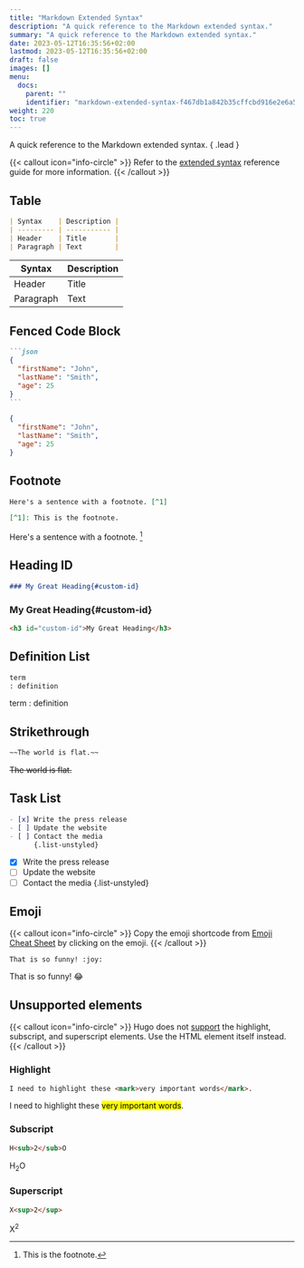 ```yaml
---
title: "Markdown Extended Syntax"
description: "A quick reference to the Markdown extended syntax."
summary: "A quick reference to the Markdown extended syntax."
date: 2023-05-12T16:35:56+02:00
lastmod: 2023-05-12T16:35:56+02:00
draft: false
images: []
menu:
  docs:
    parent: ""
    identifier: "markdown-extended-syntax-f467db1a842b35cffcbd916e2e6a56bc"
weight: 220
toc: true
---
```


A quick reference to the Markdown extended syntax.
{ .lead }

{{< callout icon="info-circle" >}}
Refer to the [extended syntax](https://www.markdownguide.org/extended-syntax) reference guide for more information.
{{< /callout >}}

## Table

```md
| Syntax    | Description |
| --------- | ----------- |
| Header    | Title       |
| Paragraph | Text        |
```

| Syntax    | Description |
| --------- | ----------- |
| Header    | Title       |
| Paragraph | Text        |

## Fenced Code Block

````md
```json
{
  "firstName": "John",
  "lastName": "Smith",
  "age": 25
}
```
````

```json
{
  "firstName": "John",
  "lastName": "Smith",
  "age": 25
}
```

## Footnote

```md
Here's a sentence with a footnote. [^1]

[^1]: This is the footnote.
```

Here's a sentence with a footnote. [^1]

[^1]: This is the footnote.

## Heading ID

```md
### My Great Heading{#custom-id}
```

### My Great Heading{#custom-id}

```html
<h3 id="custom-id">My Great Heading</h3>
```

## Definition List

```md
term
: definition
```

term
: definition

## Strikethrough

```md
~~The world is flat.~~
```

~~The world is flat.~~

## Task List

```md
- [x] Write the press release
- [ ] Update the website
- [ ] Contact the media
      {.list-unstyled}
```

- [x] Write the press release
- [ ] Update the website
- [ ] Contact the media
      {.list-unstyled}

## Emoji

{{< callout icon="info-circle" >}}
Copy the emoji shortcode from [Emoji Cheat Sheet](https://www.webfx.com/tools/emoji-cheat-sheet/) by clicking on the emoji.
{{< /callout >}}

<div class="highlight"><pre tabindex="0" class="chroma"><code class="language-md" data-lang="md"><span class="line"><span class="cl">That is so funny! &#58;joy:
</span></span></code></pre></div>

That is so funny! :joy:

## Unsupported elements

{{< callout icon="info-circle" >}}
Hugo does not [support](https://www.markdownguide.org/tools/hugo/#hugo-markdown-support) the highlight, subscript, and superscript elements. Use the HTML element itself instead.
{{< /callout >}}

### Highlight

```md
I need to highlight these <mark>very important words</mark>.
```

I need to highlight these <mark>very important words</mark>.

### Subscript

```md
H<sub>2</sub>O
```

H<sub>2</sub>O

### Superscript

```md
X<sup>2</sup>
```

X<sup>2</sup>
